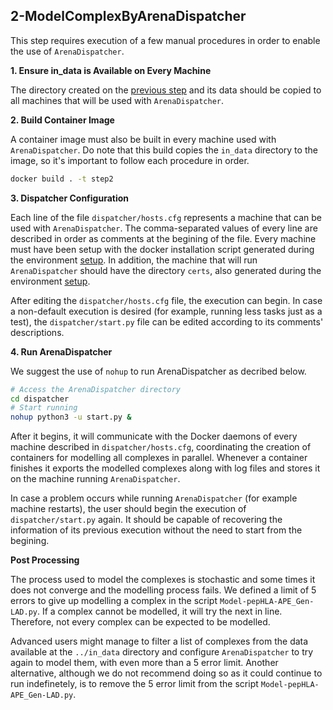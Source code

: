 ## 2-ModelComplexByArenaDispatcher

This step requires execution of a few manual procedures in order to enable the use of `ArenaDispatcher`.

**1. Ensure in_data is Available on Every Machine**

The directory created on the [previous step](../1-MHCPredictions-ModelHLA/README.md) and its data should be copied to all machines that will be used with `ArenaDispatcher`.

**2. Build Container Image**

A container image must also be built in every machine used with `ArenaDispatcher`. Do note that this build copies the `in_data` directory to the image, so it's important to follow each procedure in order. 

```sh
docker build . -t step2
```

**3. Dispatcher Configuration**

Each line of the file `dispatcher/hosts.cfg` represents a machine that can be used with `ArenaDispatcher`. The comma-separated values of every line are described in order as comments at the begining of the file. Every machine must have been setup with the docker installation script generated during the environment [setup](../Install/README.md). In addition, the machine that will run `ArenaDispatcher` should have the directory `certs`, also generated during the environment [setup](../Install/README.md).

After editing the `dispatcher/hosts.cfg` file, the execution can begin. In case a non-default execution is desired (for example, running less tasks just as a test), the `dispatcher/start.py` file can be edited according to its comments' descriptions.

**4. Run ArenaDispatcher**

We suggest the use of `nohup` to run ArenaDispatcher as decribed below.

```sh
# Access the ArenaDispatcher directory
cd dispatcher
# Start running
nohup python3 -u start.py &
```

After it begins, it will communicate with the Docker daemons of every machine described in `dispatcher/hosts.cfg`, coordinating the creation of containers for modelling all complexes in parallel. Whenever a container finishes it exports the modelled complexes along with log files and stores it on the machine running `ArenaDispatcher`. 

In case a problem occurs while running `ArenaDispatcher` (for example machine restarts), the user should begin the execution of `dispatcher/start.py` again. It should be capable of recovering the information of its previous execution without the need to start from the begining.

**Post Processing**

The process used to model the complexes is stochastic and some times it does not converge and the modelling process fails. We defined a limit of 5 errors to give up modelling a complex in the script `Model-pepHLA-APE_Gen-LAD.py`. If a complex cannot be modelled, it will try the next in line. Therefore, not every complex can be expected to be modelled. 

Advanced users might manage to filter a list of complexes from the data available at the `../in_data` directory and configure `ArenaDispatcher` to try again to model them, with even more than a 5 error limit. Another alternative, although we do not recommend doing so as it could continue to run indefinetely, is to remove the 5 error limit from the script `Model-pepHLA-APE_Gen-LAD.py`.

